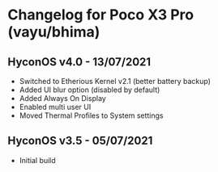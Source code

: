 # Changelog for Poco X3 Pro (vayu/bhima)

## HyconOS v4.0 - 13/07/2021
- Switched to Etherious Kernel v2.1 (better battery backup)
- Added UI blur option (disabled by default)
- Added Always On Display
- Enabled multi user UI
- Moved Thermal Profiles to System settings

## HyconOS v3.5 - 05/07/2021
- Initial build